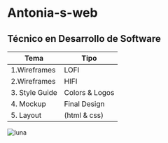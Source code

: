 # Antonia-s-web
Técnico en Desarrollo de Software
---
| Tema | Tipo |
|---------|-------|
|1.Wireframes  | LOFI |
|2.Wireframes  | HIFI|
|3. Style Guide | Colors & Logos |
|4. Mockup | Final Design |
|5. Layout | (html & css) |


![luna](http://tinyurl.com/44fb9b9s)